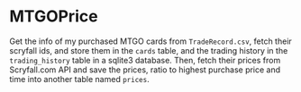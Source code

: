 # MTGOPrice

Get the info of my purchased MTGO cards from `TradeRecord.csv`, fetch their
scryfall ids, and store them in the `cards` table, and the trading history
in the `trading_history` table in a sqlite3 database. Then, fetch their prices
from Scryfall.com API and save the prices, ratio to highest purchase price and
time into another table named `prices`.
